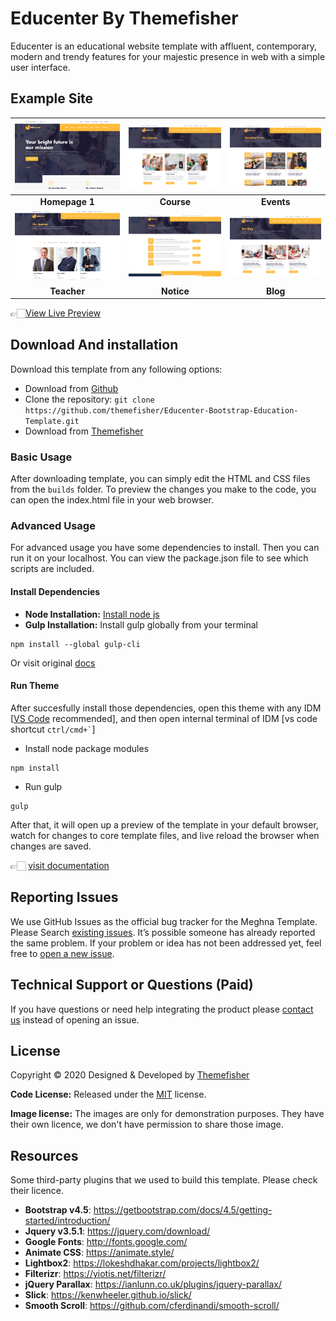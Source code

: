# Educenter By Themefisher
Educenter is an educational website template with affluent, contemporary, modern and trendy features for your majestic presence in web with a simple user interface.


<!-- demo -->
## Example Site
| [![](screenshots/homepage.png)](https://demo.themefisher.com/educenter/index.html) | [![](screenshots/course.png)](https://demo.themefisher.com/educenter/courses.html) | [![](screenshots/events.png)](https://demo.themefisher.com/educenter/events.html) |
|:---:|:---:|:---:|
| **Homepage 1**  | **Course**  | **Events**  |
| [![](screenshots/teacher.png)](https://demo.themefisher.com/educenter/teacher.html) | [![](screenshots/notice.png)](https://demo.themefisher.com/educenter/notice.html) | [![](screenshots/blog.png)](https://demo.themefisher.com/educenter/blog.html) |
| **Teacher** | **Notice** | **Blog** |

👉🏻[View Live Preview](https://demo.themefisher.com/constra/index.html)


<!-- download -->
## Download And installation
Download this template from any following options:

* Download from [Github](https://github.com/themefisher/Educenter-Bootstrap-Education-Template/archive/master.zip)
* Clone the repository: `git clone https://github.com/themefisher/Educenter-Bootstrap-Education-Template.git`
* Download from [Themefisher](https://themefisher.com/products/education-template/)


<!-- installation -->
### Basic Usage
After downloading template, you can simply edit the HTML and CSS files from the `builds` folder. To preview the changes you make to the code, you can open the index.html file in your web browser.

### Advanced Usage
For advanced usage you have some dependencies to install. Then you can run it on your localhost. You can view the package.json file to see which scripts are included.

#### Install Dependencies
* **Node Installation:** [Install node js](https://nodejs.org/en/download/)
* **Gulp Installation:** Install gulp globally from your terminal 
```
npm install --global gulp-cli
```
Or visit original [docs](https://gulpjs.com/docs/en/getting-started/quick-start)

#### Run Theme
After succesfully install those dependencies, open this theme with any IDM [[VS Code](https://code.visualstudio.com/) recommended], and then open internal terminal of IDM [vs code shortcut <code>ctrl/cmd+\`</code>]

* Install node package modules
```
npm install
```
* Run gulp
```
gulp
```
After that, it will open up a preview of the template in your default browser, watch for changes to core template files, and live reload the browser when changes are saved.

👉🏻 [visit documentation](https://docs.themefisher.com/educenter/)


<!-- reporting issue -->
## Reporting Issues
We use GitHub Issues as the official bug tracker for the Meghna Template. Please Search [existing issues](https://github.com/themefisher/Educenter-Bootstrap-Education-Template/issues). It’s possible someone has already reported the same problem.
If your problem or idea has not been addressed yet, feel free to [open a new issue](https://github.com/themefisher/Educenter-Bootstrap-Education-Template/issues).

<!-- support -->
## Technical Support or Questions (Paid)
If you have questions or need help integrating the product please [contact us](mailto:mehedi@themefisher.com) instead of opening an issue.

<!-- licence -->
## License
Copyright &copy; 2020 Designed & Developed by [Themefisher](https://themefisher.com)

**Code License:** Released under the [MIT](https://github.com/themefisher/Educenter-Bootstrap-Education-Template/blob/master/LICENSE) license.

**Image license:** The images are only for demonstration purposes. They have their own licence, we don't have permission to share those image.

<!-- resources -->
## Resources
Some third-party plugins that we used to build this template. Please check their licence.
* **Bootstrap v4.5**: https://getbootstrap.com/docs/4.5/getting-started/introduction/
* **Jquery v3.5.1**: https://jquery.com/download/
* **Google Fonts**: http://fonts.google.com/
* **Animate CSS**: https://animate.style/
* **Lightbox2**: https://lokeshdhakar.com/projects/lightbox2/
* **Filterizr**: https://yiotis.net/filterizr/
* **jQuery Parallax**: https://ianlunn.co.uk/plugins/jquery-parallax/
* **Slick**: https://kenwheeler.github.io/slick/
* **Smooth Scroll**: https://github.com/cferdinandi/smooth-scroll/